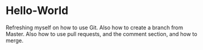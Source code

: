 # Hello-World
Refreshing myself on how to use Git.
Also how to create a branch from Master.
Also how to use pull requests, and the comment section, and how to merge.
